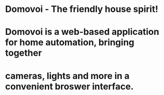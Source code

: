 # Domovoi - The friendly house spirit!
#
# Domovoi is a web-based application for home automation, bringing together
# cameras, lights and more in a convenient broswer interface.